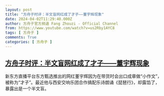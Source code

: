 ```yaml
---
layout: post
title: "方舟子时评：半文盲网红成了才子——董宇辉现象"
date: 2024-04-02T11:29:40.000Z
author: 方舟子官方频道 Fang Zhouzi - Official Channel
from: https://www.youtube.com/watch?v=us2Rby1AYC8
tags: [ 方舟子 ]
comments: True
categories: [ 方舟子 ]
---
```

<!--1712057380000-->
[方舟子时评：半文盲网红成了才子——董宇辉现象](https://www.youtube.com/watch?v=us2Rby1AYC8)
------

<div>
新东方直播平台东方甄选推出的网红董宇辉因为在带货时会出口成章做“小作文”，被称为“才子”。最近他与西安交响乐团合作搞配乐诗朗诵《琵琶行》，却露馅了，暴露出是一个半文盲。
</div>
